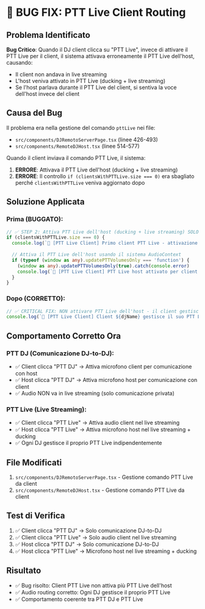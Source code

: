 # 🐛 BUG FIX: PTT Live Client Routing

## Problema Identificato
**Bug Critico**: Quando il DJ client clicca su "PTT Live", invece di attivare il PTT Live per il client, il sistema attivava erroneamente il PTT Live dell'host, causando:
- Il client non andava in live streaming
- L'host veniva attivato in PTT Live (ducking + live streaming)
- Se l'host parlava durante il PTT Live del client, si sentiva la voce dell'host invece del client

## Causa del Bug
Il problema era nella gestione del comando `pttLive` nei file:
- `src/components/DJRemotoServerPage.tsx` (linee 426-493)
- `src/components/RemoteDJHost.tsx` (linee 514-577)

Quando il client inviava il comando PTT Live, il sistema:
1. **ERRORE**: Attivava il PTT Live dell'host (ducking + live streaming)
2. **ERRORE**: Il controllo `if (clientsWithPTTLive.size === 0)` era sbagliato perché `clientsWithPTTLive` veniva aggiornato dopo

## Soluzione Applicata

### Prima (BUGGATO):
```typescript
// ✅ STEP 2: Attiva PTT Live dell'host (ducking + live streaming) SOLO se è il primo client
if (clientsWithPTTLive.size === 0) {
  console.log(`🎤 [PTT Live Client] Primo client PTT Live - attivazione PTT Live host`)
  
  // Attiva il PTT Live dell'host usando il sistema AudioContext
  if (typeof (window as any).updatePTTVolumesOnly === 'function') {
    (window as any).updatePTTVolumesOnly(true).catch(console.error)
    console.log(`🎤 [PTT Live Client] PTT Live host attivato per client ${djName}`)
  }
}
```

### Dopo (CORRETTO):
```typescript
// ✅ CRITICAL FIX: NON attivare PTT Live dell'host - il client gestisce il suo PTT Live
console.log(`🎤 [PTT Live Client] Client ${djName} gestisce il suo PTT Live - host NON coinvolto`)
```

## Comportamento Corretto Ora

### PTT DJ (Comunicazione DJ-to-DJ):
- ✅ Client clicca "PTT DJ" → Attiva microfono client per comunicazione con host
- ✅ Host clicca "PTT DJ" → Attiva microfono host per comunicazione con client
- ✅ Audio NON va in live streaming (solo comunicazione privata)

### PTT Live (Live Streaming):
- ✅ Client clicca "PTT Live" → Attiva audio client nel live streaming
- ✅ Host clicca "PTT Live" → Attiva microfono host nel live streaming + ducking
- ✅ Ogni DJ gestisce il proprio PTT Live indipendentemente

## File Modificati
1. `src/components/DJRemotoServerPage.tsx` - Gestione comando PTT Live da client
2. `src/components/RemoteDJHost.tsx` - Gestione comando PTT Live da client

## Test di Verifica
1. ✅ Client clicca "PTT DJ" → Solo comunicazione DJ-to-DJ
2. ✅ Client clicca "PTT Live" → Solo audio client nel live streaming
3. ✅ Host clicca "PTT DJ" → Solo comunicazione DJ-to-DJ
4. ✅ Host clicca "PTT Live" → Microfono host nel live streaming + ducking

## Risultato
- ✅ Bug risolto: Client PTT Live non attiva più PTT Live dell'host
- ✅ Audio routing corretto: Ogni DJ gestisce il proprio PTT Live
- ✅ Comportamento coerente tra PTT DJ e PTT Live


